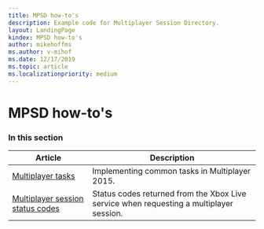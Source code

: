 ```yaml
---
title: MPSD how-to's
description: Example code for Multiplayer Session Directory.
layout: LandingPage
kindex: MPSD how-to's
author: mikehoffms
ms.author: v-mihof
ms.date: 12/17/2019
ms.topic: article
ms.localizationpriority: medium
---
```


# MPSD how-to's


### In this section

| Article | Description |
|---------|-------------|
| [Multiplayer tasks](live-mpsd-how-tos.md) | Implementing common tasks in Multiplayer 2015. |
| [Multiplayer session status codes](live-mpsd-status-codes.md) | Status codes returned from the Xbox Live service when requesting a multiplayer session. |

